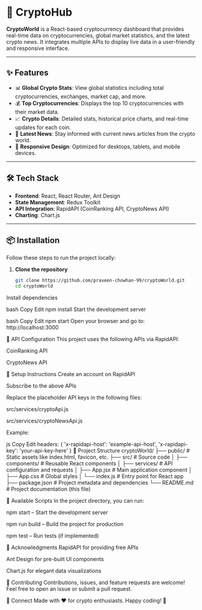 # 🚀 CryptoHub

**CryptoWorld** is a React-based cryptocurrency dashboard that provides real-time data on cryptocurrencies, global market statistics, and the latest crypto news. It integrates multiple APIs to display live data in a user-friendly and responsive interface.

---

## ✨ Features

- 📊 **Global Crypto Stats**: View global statistics including total cryptocurrencies, exchanges, market cap, and more.
- 💰 **Top Cryptocurrencies**: Displays the top 10 cryptocurrencies with their market data.
- 📈 **Crypto Details**: Detailed stats, historical price charts, and real-time updates for each coin.
- 📰 **Latest News**: Stay informed with current news articles from the crypto world.
- 📱 **Responsive Design**: Optimized for desktops, tablets, and mobile devices.

---

## 🛠️ Tech Stack

- **Frontend**: React, React Router, Ant Design  
- **State Management**: Redux Toolkit  
- **API Integration**: RapidAPI (CoinRanking API, CryptoNews API)  
- **Charting**: Chart.js  

---

## 📦 Installation

Follow these steps to run the project locally:

1. **Clone the repository**
   ```bash
   git clone https://github.com/praveen-chowhan-99/cryptoWorld.git
   cd cryptoWorld
Install dependencies

bash
Copy
Edit
npm install
Start the development server

bash
Copy
Edit
npm start
Open your browser and go to:
http://localhost:3000

🔑 API Configuration
This project uses the following APIs via RapidAPI:

CoinRanking API

CryptoNews API

🔧 Setup Instructions
Create an account on RapidAPI

Subscribe to the above APIs

Replace the placeholder API keys in the following files:

src/services/cryptoApi.js

src/services/cryptoNewsApi.js

Example:

js
Copy
Edit
headers: {
  'x-rapidapi-host': 'example-api-host',
  'x-rapidapi-key': 'your-api-key-here'
}
📁 Project Structure
cryptoWorld/
├── public/ # Static assets like index.html, favicon, etc.
├── src/ # Source code
│ ├── components/ # Reusable React components
│ ├── services/ # API configuration and requests
│ ├── App.jsx # Main application component
│ ├── App.css # Global styles
│ └── index.js # Entry point for React app
├── package.json # Project metadata and dependencies
└── README.md # Project documentation (this file)

📜 Available Scripts
In the project directory, you can run:

npm start – Start the development server

npm run build – Build the project for production

npm test – Run tests (if implemented)

🙏 Acknowledgments
RapidAPI for providing free APIs

Ant Design for pre-built UI components

Chart.js for elegant data visualizations

🤝 Contributing
Contributions, issues, and feature requests are welcome!
Feel free to open an issue or submit a pull request.

🔗 Connect
Made with ❤️ for crypto enthusiasts.
Happy coding! 🚀
